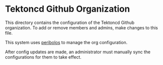# Tektoncd Github Organization

This directory contains the configuration of the Tektoncd Github organization.
To add or remove members and admins, make changes to this file.

This system uses [peribolos](https://github.com/kubernetes/test-infra/tree/master/prow/cmd/peribolos)
to manage the org configuration.

After config updates are made, an administrator must manually sync the configurations for them to take effect.